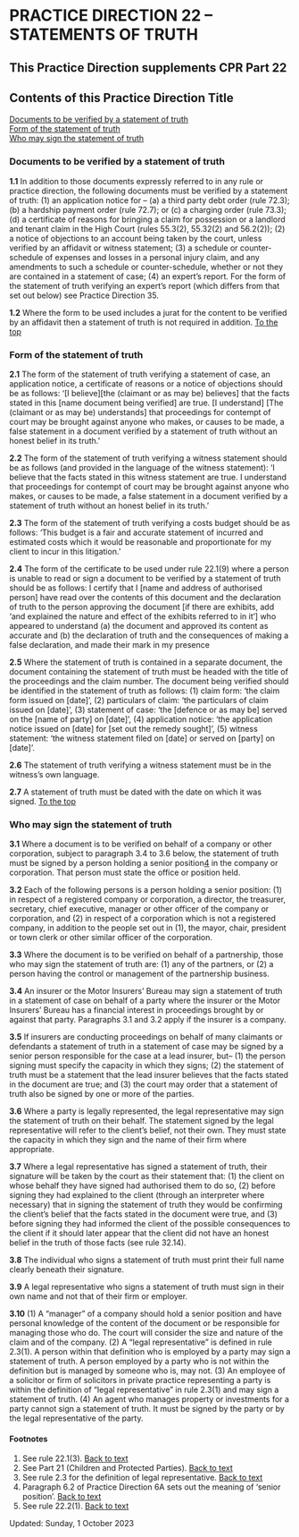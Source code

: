 # PRACTICE DIRECTION 22 – STATEMENTS OF TRUTH
## This Practice Direction supplements CPR Part 22
Contents of this Practice Direction
Title  
---  
[Documents to be verified by a statement of truth](https://www.justice.gov.uk/courts/procedure-rules/civil/rules/part22/pd_part22#1.1)  
[Form of the statement of truth](https://www.justice.gov.uk/courts/procedure-rules/civil/rules/part22/pd_part22#2.1)  
[Who may sign the statement of truth](https://www.justice.gov.uk/courts/procedure-rules/civil/rules/part22/pd_part22#3.1)  
### Documents to be verified by a statement of truth

**1.1**
In addition to those documents expressly referred to in any rule or practice direction, the following documents must be verified by a statement of truth:
(1) an application notice for –
(a) a third party debt order (rule 72.3);
(b) a hardship payment order (rule 72.7); or
(c) a charging order (rule 73.3);
(d) a certificate of reasons for bringing a claim for possession or a landlord and tenant claim in the High Court (rules 55.3(2), 55.32(2) and 56.2(2));
(2) a notice of objections to an account being taken by the court, unless verified by an affidavit or witness statement;
(3) a schedule or counter-schedule of expenses and losses in a personal injury claim, and any amendments to such a schedule or counter-schedule, whether or not they are contained in a statement of case;
(4) an expert’s report. For the form of the statement of truth verifying an expert’s report (which differs from that set out below) see Practice Direction 35.

**1.2** Where the form to be used includes a jurat for the content to be verified by an affidavit then a statement of truth is not required in addition.
[To the top](https://www.justice.gov.uk/courts/procedure-rules/civil/rules/part22/pd_part22#top)
### Form of the statement of truth

**2.1** The form of the statement of truth verifying a statement of case, an application notice, a certificate of reasons or a notice of objections should be as follows:
‘[I believe][the (claimant or as may be) believes] that the facts stated in this [name document being verified] are true. [I understand] [The (claimant or as may be) understands] that proceedings for contempt of court may be brought against anyone who makes, or causes to be made, a false statement in a document verified by a statement of truth without an honest belief in its truth.’

**2.2** The form of the statement of truth verifying a witness statement should be as follows (and provided in the language of the witness statement):
‘I believe that the facts stated in this witness statement are true. I understand that proceedings for contempt of court may be brought against anyone who makes, or causes to be made, a false statement in a document verified by a statement of truth without an honest belief in its truth.’

**2.3** The form of the statement of truth verifying a costs budget should be as follows:
‘This budget is a fair and accurate statement of incurred and estimated costs which it would be reasonable and proportionate for my client to incur in this litigation.’

**2.4** The form of the certificate to be used under rule 22.1(9) where a person is unable to read or sign a document to be verified by a statement of truth should be as follows:
I certify that I [name and address of authorised person] have read over the contents of this document and the declaration of truth to the person approving the document [if there are exhibits, add ‘and explained the nature and effect of the exhibits referred to in it’] who appeared to understand (a) the document and approved its content as accurate and (b) the declaration of truth and the consequences of making a false declaration, and made their mark in my presence

**2.5** Where the statement of truth is contained in a separate document, the document containing the statement of truth must be headed with the title of the proceedings and the claim number. The document being verified should be identified in the statement of truth as follows:
(1) claim form: ‘the claim form issued on [date]’,
(2) particulars of claim: ‘the particulars of claim issued on [date]’,
(3) statement of case: ‘the [defence or as may be] served on the [name of party] on [date]’,
(4) application notice: ‘the application notice issued on [date] for [set out the remedy sought]’,
(5) witness statement: ‘the witness statement filed on [date] or served on [party] on [date]’.

**2.6** The statement of truth verifying a witness statement must be in the witness’s own language.

**2.7** A statement of truth must be dated with the date on which it was signed.
[To the top](https://www.justice.gov.uk/courts/procedure-rules/civil/rules/part22/pd_part22#top)
### Who may sign the statement of truth

**3.1** Where a document is to be verified on behalf of a company or other corporation, subject to paragraph 3.4 to 3.6 below, the statement of truth must be signed by a person holding a senior position[4](https://www.justice.gov.uk/courts/procedure-rules/civil/rules/part22/pd_part22#fn4) in the company or corporation. That person must state the office or position held.

**3.2** Each of the following persons is a person holding a senior position:
(1) in respect of a registered company or corporation, a director, the treasurer, secretary, chief executive, manager or other officer of the company or corporation, and
(2) in respect of a corporation which is not a registered company, in addition to the people set out in (1), the mayor, chair, president or town clerk or other similar officer of the corporation.

**3.3** Where the document is to be verified on behalf of a partnership, those who may sign the statement of truth are:
(1) any of the partners, or
(2) a person having the control or management of the partnership business.

**3.4** An insurer or the Motor Insurers’ Bureau may sign a statement of truth in a statement of case on behalf of a party where the insurer or the Motor Insurers’ Bureau has a financial interest in proceedings brought by or against that party. Paragraphs 3.1 and 3.2 apply if the insurer is a company.

**3.5** If insurers are conducting proceedings on behalf of many claimants or defendants a statement of truth in a statement of case may be signed by a senior person responsible for the case at a lead insurer, but–
(1) the person signing must specify the capacity in which they signs;
(2) the statement of truth must be a statement that the lead insurer believes that the facts stated in the document are true; and
(3) the court may order that a statement of truth also be signed by one or more of the parties.

**3.6** Where a party is legally represented, the legal representative may sign the statement of truth on their behalf. The statement signed by the legal representative will refer to the client’s belief, not their own. They must state the capacity in which they sign and the name of their firm where appropriate.

**3.7** Where a legal representative has signed a statement of truth, their signature will be taken by the court as their statement that:
(1) the client on whose behalf they have signed had authorised them to do so,
(2) before signing they had explained to the client (through an interpreter where necessary) that in signing the statement of truth they would be confirming the client’s belief that the facts stated in the document were true, and
(3) before signing they had informed the client of the possible consequences to the client if it should later appear that the client did not have an honest belief in the truth of those facts (see rule 32.14).

**3.8** The individual who signs a statement of truth must print their full name clearly beneath their signature.

**3.9** A legal representative who signs a statement of truth must sign in their own name and not that of their firm or employer.

**3.10**
(1) A “manager” of a company should hold a senior position and have personal knowledge of the content of the document or be responsible for managing those who do. The court will consider the size and nature of the claim and of the company.
(2) A “legal representative” is defined in rule 2.3(1). A person within that definition who is employed by a party may sign a statement of truth. A person employed by a party who is not within the definition but is managed by someone who is, may not.
(3) An employee of a solicitor or firm of solicitors in private practice representing a party is within the definition of “legal representative” in rule 2.3(1) and may sign a statement of truth.
(4) An agent who manages property or investments for a party cannot sign a statement of truth. It must be signed by the party or by the legal representative of the party.
#### Footnotes
  1. See rule 22.1(3). [Back to text](https://www.justice.gov.uk/courts/procedure-rules/civil/rules/part22/pd_part22#text1)
  2. See Part 21 (Children and Protected Parties). [Back to text](https://www.justice.gov.uk/courts/procedure-rules/civil/rules/part22/pd_part22#text2)
  3. See rule 2.3 for the definition of legal representative. [Back to text](https://www.justice.gov.uk/courts/procedure-rules/civil/rules/part22/pd_part22#text3)
  4. Paragraph 6.2 of Practice Direction 6A sets out the meaning of ‘senior position’. [Back to text](https://www.justice.gov.uk/courts/procedure-rules/civil/rules/part22/pd_part22#text4)
  5. See rule 22.2(1). [Back to text](https://www.justice.gov.uk/courts/procedure-rules/civil/rules/part22/pd_part22#text5)


Updated: Sunday, 1 October 2023
